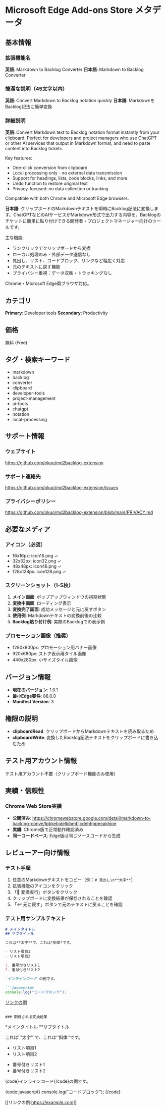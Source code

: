 # Microsoft Edge Add-ons Store メタデータ

## 基本情報

### 拡張機能名
**英語**: Markdown to Backlog Converter
**日本語**: Markdown to Backlog Converter

### 簡潔な説明（45文字以内）
**英語**: Convert Markdown to Backlog notation quickly
**日本語**: MarkdownをBacklog記法に簡単変換

### 詳細説明
**英語**:
Convert Markdown text to Backlog notation format instantly from your clipboard. Perfect for developers and project managers who use ChatGPT or other AI services that output in Markdown format, and need to paste content into Backlog tickets.

Key features:
- One-click conversion from clipboard
- Local processing only - no external data transmission
- Support for headings, lists, code blocks, links, and more
- Undo function to restore original text
- Privacy-focused: no data collection or tracking

Compatible with both Chrome and Microsoft Edge browsers.

**日本語**:
クリップボードのMarkdownテキストを瞬時にBacklog記法に変換します。ChatGPTなどのAIサービスがMarkdown形式で出力する内容を、Backlogのチケットに簡単に貼り付けできる開発者・プロジェクトマネージャー向けのツールです。

主な機能:
- ワンクリックでクリップボードから変換
- ローカル処理のみ - 外部データ送信なし
- 見出し、リスト、コードブロック、リンクなど幅広く対応
- 元のテキストに戻す機能
- プライバシー重視：データ収集・トラッキングなし

Chrome・Microsoft Edge両ブラウザ対応。

## カテゴリ
**Primary**: Developer tools
**Secondary**: Productivity

## 価格
無料 (Free)

## タグ・検索キーワード
- markdown
- backlog
- converter
- clipboard
- developer-tools
- project-management
- ai-tools
- chatgpt
- notation
- local-processing

## サポート情報

### ウェブサイト
https://github.com/okuo/md2backlog-extension

### サポート連絡先
https://github.com/okuo/md2backlog-extension/issues

### プライバシーポリシー
https://github.com/okuo/md2backlog-extension/blob/main/PRIVACY.md

## 必要なメディア

### アイコン（必須）
- 16x16px: icon16.png ✓
- 32x32px: icon32.png ✓
- 48x48px: icon48.png ✓
- 128x128px: icon128.png ✓

### スクリーンショット（1-5枚）
1. **メイン画面**: ポップアップウィンドウの初期状態
2. **変換中画面**: ローディング表示
3. **変換完了画面**: 成功メッセージと元に戻すボタン
4. **使用例**: Markdownテキストの変換前後の比較
5. **Backlog貼り付け例**: 実際のBacklogでの表示例

### プロモーション画像（推奨）
- 1280x800px: プロモーション用バナー画像
- 920x680px: ストア表示用タイル画像
- 440x280px: 小サイズタイル画像

## バージョン情報
- **現在のバージョン**: 1.0.1
- **最小Edge要件**: 88.0.0
- **Manifest Version**: 3

## 権限の説明
- **clipboardRead**: クリップボードからMarkdownテキストを読み取るため
- **clipboardWrite**: 変換したBacklog記法テキストをクリップボードに書き込むため

## テスト用アカウント情報
テスト用アカウント不要（クリップボード機能のみ使用）

## 実績・信頼性

### Chrome Web Store実績
- **公開済み**: https://chromewebstore.google.com/detail/markdown-to-backlog-conve/lpbkebjdelkibmfjicdehhppeeakhjpe
- **実績**: Chrome版で正常動作確認済み
- **同一コードベース**: Edge版は同じソースコードから生成

## レビューアー向け情報

### テスト手順
1. 任意のMarkdownテキストをコピー（例：`# 見出し\n**太字**`）
2. 拡張機能のアイコンをクリック
3. 「🔄 変換実行」ボタンをクリック
4. クリップボードに変換結果が保存されることを確認
5. 「↩️ 元に戻す」ボタンで元のテキストに戻ることを確認

### テスト用サンプルテキスト
```markdown
# メインタイトル
## サブタイトル

これは**太字**で、これは*斜体*です。

- リスト項目1
- リスト項目2

1. 番号付きリスト1
2. 番号付きリスト2

`インラインコード`の例です。

```javascript
console.log("コードブロック");
```

[リンクの例](https://example.com)
```

### 期待される変換結果
```
*メインタイトル
**サブタイトル

これは'''太字'''で、これは''斜体''です。

- リスト項目1
- リスト項目2

+ 番号付きリスト1
+ 番号付きリスト2

{code}インラインコード{/code}の例です。

{code:javascript}
console.log("コードブロック");
{/code}

[[リンクの例:https://example.com]]
```